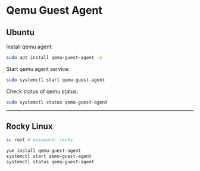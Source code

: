 # Qemu Guest Agent

## Ubuntu

Install qemu agent:
```bash
sudo apt install qemu-guest-agent -y
```

Start qemu agent service:
```bash
sudo systemctl start qemu-guest-agent
```

Check status of qemu status:
```bash
sudo systemctl status qemu-guest-agent
```
---

## Rocky Linux

```bash
su root # password: rocky

yum install qemu-guest-agent
systemctl start qemu-guest-agent
systemctl status qemu-guest-agent
```

